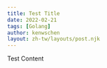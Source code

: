 ```yaml
---
title: Test Title
date: 2022-02-21
tags: [Golang]
author: kenwschen
layout: zh-tw/layouts/post.njk
---
```


<!-- summary -->
<!-- Test -->
<!-- summary -->

Test Content